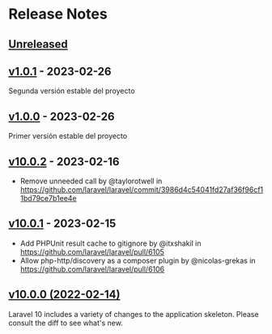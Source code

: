 # Release Notes

## [Unreleased](https://github.com/laravel/laravel/compare/v1.0.1...main)

## [v1.0.1](https://github.com/laravel/laravel/compare/v1.0.0...v1.0.1) - 2023-02-26

Segunda versión estable del proyecto

## [v1.0.0](https://github.com/laravel/laravel/compare/v10.0.2...v1.0.0) - 2023-02-26

Primer versión estable del proyecto

## [v10.0.2](https://github.com/laravel/laravel/compare/v10.0.1...v10.0.2) - 2023-02-16

- Remove unneeded call by @taylorotwell in https://github.com/laravel/laravel/commit/3986d4c54041fd27af36f96cf11bd79ce7b1ee4e

## [v10.0.1](https://github.com/laravel/laravel/compare/v10.0.0...v10.0.1) - 2023-02-15

- Add PHPUnit result cache to gitignore by @itxshakil in https://github.com/laravel/laravel/pull/6105
- Allow php-http/discovery as a composer plugin by @nicolas-grekas in https://github.com/laravel/laravel/pull/6106

## [v10.0.0 (2022-02-14)](https://github.com/laravel/laravel/compare/v9.5.2...v10.0.0)

Laravel 10 includes a variety of changes to the application skeleton. Please consult the diff to see what's new.
